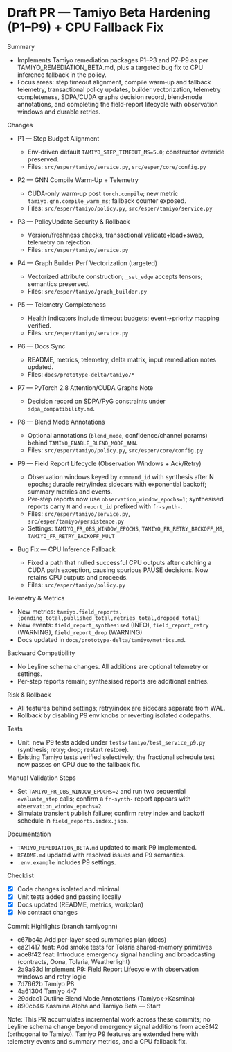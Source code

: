 # Draft PR — Tamiyo Beta Hardening (P1–P9) + CPU Fallback Fix

Summary
- Implements Tamiyo remediation packages P1–P3 and P7–P9 as per TAMIYO_REMEDIATION_BETA.md, plus a targeted bug fix to CPU inference fallback in the policy.
- Focus areas: step timeout alignment, compile warm‑up and fallback telemetry, transactional policy updates, builder vectorization, telemetry completeness, SDPA/CUDA graphs decision record, blend‑mode annotations, and completing the field‑report lifecycle with observation windows and durable retries.

Changes
- P1 — Step Budget Alignment
  - Env‑driven default `TAMIYO_STEP_TIMEOUT_MS=5.0`; constructor override preserved.
  - Files: `src/esper/tamiyo/service.py`, `src/esper/core/config.py`

- P2 — GNN Compile Warm‑Up + Telemetry
  - CUDA‑only warm‑up post `torch.compile`; new metric `tamiyo.gnn.compile_warm_ms`; fallback counter exposed.
  - Files: `src/esper/tamiyo/policy.py`, `src/esper/tamiyo/service.py`

- P3 — PolicyUpdate Security & Rollback
  - Version/freshness checks, transactional validate+load+swap, telemetry on rejection.
  - Files: `src/esper/tamiyo/service.py`

- P4 — Graph Builder Perf Vectorization (targeted)
  - Vectorized attribute construction; `_set_edge` accepts tensors; semantics preserved.
  - Files: `src/esper/tamiyo/graph_builder.py`

- P5 — Telemetry Completeness
  - Health indicators include timeout budgets; event→priority mapping verified.
  - Files: `src/esper/tamiyo/service.py`

- P6 — Docs Sync
  - README, metrics, telemetry, delta matrix, input remediation notes updated.
  - Files: `docs/prototype-delta/tamiyo/*`

- P7 — PyTorch 2.8 Attention/CUDA Graphs Note
  - Decision record on SDPA/PyG constraints under `sdpa_compatibility.md`.

- P8 — Blend Mode Annotations
  - Optional annotations (`blend_mode`, confidence/channel params) behind `TAMIYO_ENABLE_BLEND_MODE_ANN`.
  - Files: `src/esper/tamiyo/policy.py`, `src/esper/core/config.py`

- P9 — Field Report Lifecycle (Observation Windows + Ack/Retry)
  - Observation windows keyed by `command_id` with synthesis after N epochs; durable retry/index sidecars with exponential backoff; summary metrics and events.
  - Per‑step reports now use `observation_window_epochs=1`; synthesised reports carry `N` and `report_id` prefixed with `fr-synth-`.
  - Files: `src/esper/tamiyo/service.py`, `src/esper/tamiyo/persistence.py`
  - Settings: `TAMIYO_FR_OBS_WINDOW_EPOCHS`, `TAMIYO_FR_RETRY_BACKOFF_MS`, `TAMIYO_FR_RETRY_BACKOFF_MULT`

- Bug Fix — CPU Inference Fallback
  - Fixed a path that nulled successful CPU outputs after catching a CUDA path exception, causing spurious PAUSE decisions. Now retains CPU outputs and proceeds.
  - Files: `src/esper/tamiyo/policy.py`

Telemetry & Metrics
- New metrics: `tamiyo.field_reports.{pending_total,published_total,retries_total,dropped_total}`
- New events: `field_report_synthesised` (INFO), `field_report_retry` (WARNING), `field_report_drop` (WARNING)
- Docs updated in `docs/prototype-delta/tamiyo/metrics.md`.

Backward Compatibility
- No Leyline schema changes. All additions are optional telemetry or settings.
- Per‑step reports remain; synthesised reports are additional entries.

Risk & Rollback
- All features behind settings; retry/index are sidecars separate from WAL.
- Rollback by disabling P9 env knobs or reverting isolated codepaths.

Tests
- Unit: new P9 tests added under `tests/tamiyo/test_service_p9.py` (synthesis; retry; drop; restart restore).
- Existing Tamiyo tests verified selectively; the fractional schedule test now passes on CPU due to the fallback fix.

Manual Validation Steps
- Set `TAMIYO_FR_OBS_WINDOW_EPOCHS=2` and run two sequential `evaluate_step` calls; confirm a `fr-synth-` report appears with `observation_window_epochs=2`.
- Simulate transient publish failure; confirm retry index and backoff schedule in `field_reports.index.json`.

Documentation
- `TAMIYO_REMEDIATION_BETA.md` updated to mark P9 implemented.
- `README.md` updated with resolved issues and P9 semantics.
- `.env.example` includes P9 settings.

Checklist
- [x] Code changes isolated and minimal
- [x] Unit tests added and passing locally
- [x] Docs updated (README, metrics, workplan)
- [x] No contract changes

Commit Highlights (branch tamiyognn)
- c67bc4a Add per-layer seed summaries plan (docs)
- ea21417 feat: Add smoke tests for Tolaria shared-memory primitives
- ace8f42 feat: Introduce emergency signal handling and broadcasting (contracts, Oona, Tolaria, Weatherlight)
- 2a9a93d Implement P9: Field Report Lifecycle with observation windows and retry logic
- 7d7662b Tamiyo P8
- 4a61304 Tamiyo 4-7
- 29ddac1 Outline Blend Mode Annotations (Tamiyo↔Kasmina)
- 890cb46 Kasmina Alpha and Tamiyo Beta — Start

Note: This PR accumulates incremental work across these commits; no Leyline schema change beyond emergency signal additions from ace8f42 (orthogonal to Tamiyo). Tamiyo P9 features are extended here with telemetry events and summary metrics, and a CPU fallback fix.
